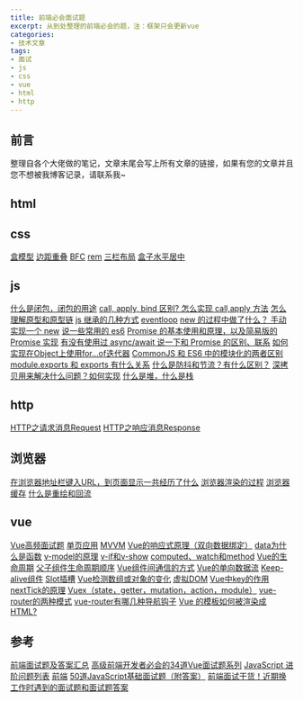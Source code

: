 ```yaml
---
title: 前端必会面试题
excerpt: 从到处整理的前端必会的题，注：框架只会更新vue
categories:
- 技术文章
tags:
- 面试
- js
- css
- vue
- html
- http
---
```


## 前言
整理自各个大佬做的笔记，文章末尾会写上所有文章的链接，如果有您的文章并且您不想被我博客记录，请联系我~

## html

## css
[盒模型]()
[边距重叠]()
[BFC]()
[rem]()
[三栏布局]()
[盒子水平居中]()


## js
[什么是闭包，闭包的用途]()
[call, apply, bind 区别? 怎么实现 call,apply 方法]()
[怎么理解原型和原型链]()
[js 继承的几种方式]()
[eventloop]()
[new 的过程中做了什么？ 手动实现一个 new]()
[说一些常用的 es6]()
[Promise 的基本使用和原理，以及简易版的 Promise 实现]()
[有没有使用过 async/await 说一下和 Promise 的区别、联系]()
[如何实现在Object上使用for...of迭代器]()
[CommonJS 和 ES6 中的模块化的两者区别]()
[module.exports 和 exports 有什么关系]()
[什么是防抖和节流？有什么区别？]()
[深拷贝用来解决什么问题？如何实现]()
[什么是堆，什么是栈]()


## http
[HTTP之请求消息Request]()
[HTTP之响应消息Response]()

## 浏览器
[在浏览器地址栏键入URL，到页面显示一共经历了什么]()
[浏览器渲染的过程]()
[浏览器缓存]()
[什么是重绘和回流]()

## vue
[Vue高频面试题](https://shuangxunian.gitee.io/2020/09/20/vue%E9%AB%98%E9%A2%91%E9%9D%A2%E8%AF%95/)
[单页应用]()
[MVVM]()
[Vue的响应式原理（双向数据绑定）]()
[data为什么是函数]()
[v-model的原理]()
[v-if和v-show]()
[computed、watch和method]()
[Vue的生命周期]()
[父子组件生命周期顺序]()
[Vue组件间通信的方式]()
[Vue的单向数据流]()
[Keep-alive组件]()
[Slot插槽]()
[Vue检测数组或对象的变化]()
[虚拟DOM](https://shuangxunian.gitee.io/2020/09/15/DOM/)
[Vue中key的作用]()
[nextTick的原理]()
[Vuex（state，getter，mutation，action，module）]()
[vue-router的两种模式]()
[vue-router有哪几种导航钩子]()
[Vue 的模板如何被渲染成 HTML? ]()


## 参考
[前端面试题及答案汇总](https://github.com/Advanced-Frontend/Daily-Interview-Question/blob/master/datum/summary.md)
[高级前端开发者必会的34道Vue面试题系列](https://zhuanlan.zhihu.com/p/115169617)
[JavaScript 进阶问题列表](https://github.com/lydiahallie/javascript-questions/blob/master/zh-CN/README-zh_CN.md)
[前端](https://teakki.com/@fe)
[50道JavaScript基础面试题（附答案）](https://zhuanlan.zhihu.com/p/148098455)
[前端面试干货！近期换工作时遇到的面试题和面试题答案](https://zhuanlan.zhihu.com/p/199171536)